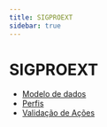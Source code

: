 ```yaml
---
title: SIGPROEXT
sidebar: true
---
```


# SIGPROEXT

* [Modelo de dados](http://docs.dgti.ifce.edu.br/doku.php?id=sistemas:suap:extensao:modelo_de_dados)
* [Perfis](http://docs.dgti.ifce.edu.br/doku.php?id=sistemas:suap:extensao:perfis)
* [Validação de Ações](http://docs.dgti.ifce.edu.br/doku.php?id=sistemas:suap:extensao:validacaocao)